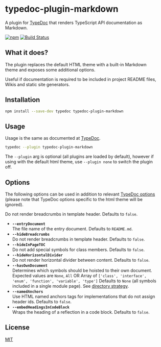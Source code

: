 # typedoc-plugin-markdown

A plugin for [TypeDoc](https://github.com/TypeStrong/typedoc) that renders
TypeScript API documentation as Markdown.

[![npm](https://img.shields.io/npm/v/typedoc-plugin-markdown.svg)](https://www.npmjs.com/package/typedoc-plugin-markdown)
[![Build Status](https://github.com/tgreyuk/typedoc-plugin-markdown/actions/workflows/ci.yml/badge.svg?branch=master)](https://github.com/tgreyuk/typedoc-plugin-markdown/actions/workflows/ci.yml)

## What it does?

The plugin replaces the default HTML theme with a built-in Markdown theme and
exposes some additional options.

Useful if documentation is required to be included in project README files,
Wikis and static site generators.

## Installation

```bash
npm install --save-dev typedoc typedoc-plugin-markdown
```

## Usage

Usage is the same as documented at
[TypeDoc](https://typedoc.org/guides/installation/#command-line-interface).

```bash
typedoc --plugin typedoc-plugin-markdown
```

The `--plugin` arg is optional (all plugins are loaded by default), however if
using with the default html theme, use `--plugin none` to switch the plugin off.

## Options

The following options can be used in addition to relevant
[TypeDoc options](https://typedoc.org/guides/options/) (please note that TypeDoc
options specific to the html theme will be ignored).

Do not render breadcrumbs in template header. Defaults to `false`.

-   **`--entryDocument`**<br> The file name of the entry document. Defaults to
    `README.md`.
-   **`--hideBreadcrumbs`**<br> Do not render breadcrumbs in template header.
    Defaults to `false`.
-   **`--hideInPageTOC`**<br> Do not add special symbols for class members.
    Defaults to `false`.
-   **`--hideHorizontalDivider`**<br> Do not render horizontal divider between
    content. Defaults to `false`.
-   **`--hasOwnDocument`**<br> Determines which symbols should be hoisted to
    their own document. Expected values are `None`, `All` OR Array of
    `['class', 'interface', 'enum', 'function', 'variable', 'type']` Defaults to
    `None` (all symbols included in a single module page). See
    [directory strategy]().
-   **`--namedAnchors`**<br> Use HTML named anchors tags for implementations
    that do not assign header ids. Defaults to `false`.
-   **`--embedHeadingsInCodeBlock`**<br> Wraps the heading of a reflection in a
    code block. Defaults to `false`.

## License

[MIT](https://github.com/tgreyuk/typedoc-plugin-markdown/blob/master/LICENSE)
